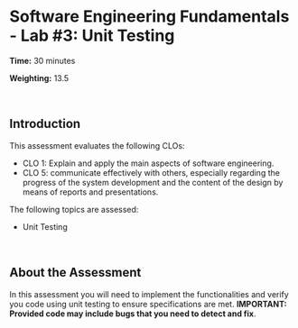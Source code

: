 # Software Engineering Fundamentals - Lab #3: Unit Testing

**Time:** 30 minutes

**Weighting:** 13.5

<br />

## Introduction

This assessment evaluates the following CLOs:

- CLO 1: Explain and apply the main aspects of software engineering.
- CLO 5: communicate effectively with others, especially regarding the progress of the system development and the content of the design by means of reports and presentations.

The following topics are assessed:
- Unit Testing


<br />


## About the Assessment

In this assessment you will need to implement the functionalities and verify you code using unit testing to ensure specifications are met. **IMPORTANT: Provided code may include bugs that you need to detect and fix**.

<br />
